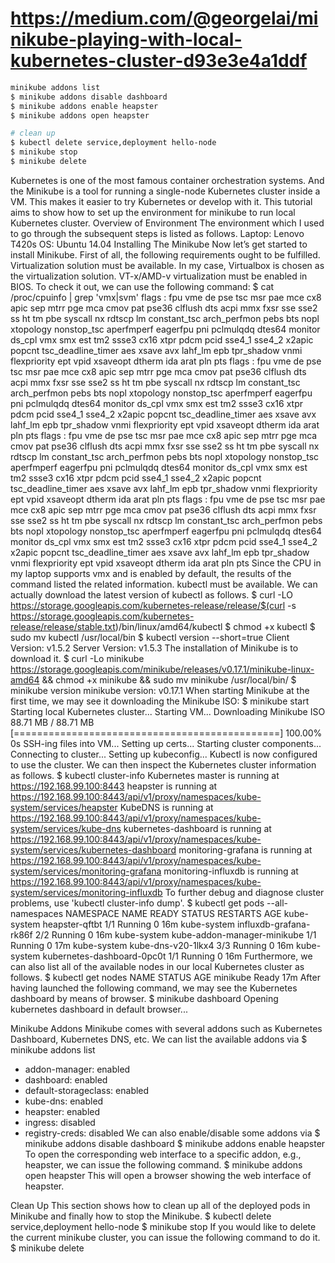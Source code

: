 

# https://medium.com/@georgelai/minikube-playing-with-local-kubernetes-cluster-d93e3e4a1ddf



```sh
minikube addons list
$ minikube addons disable dashboard
$ minikube addons enable heapster
$ minikube addons open heapster

# clean up
$ kubectl delete service,deployment hello-node
$ minikube stop
$ minikube delete
```

Kubernetes is one of the most famous container orchestration systems. And the Minikube is a tool for running a single-node Kubernetes cluster inside a VM. This makes it easier to try Kubernetes or develop with it. This tutorial aims to show how to set up the environment for minikube to run local Kubernetes cluster.
Overview of Environment
The environment which I used to go through the subsequent steps is listed as follows.
Laptop: Lenovo T420s
OS: Ubuntu 14.04
Installing The Minikube
Now let’s get started to install Minikube. First of all, the following requirements ought to be fulfilled.
Virtualization solution must be available. In my case, Virtualbox is chosen as the virtualization solution.
VT-x/AMD-v virtualization must be enabled in BIOS. To check it out, we can use the following command:
$ cat /proc/cpuinfo | grep 'vmx\|svm'
flags  : fpu vme de pse tsc msr pae mce cx8 apic sep mtrr pge mca cmov pat pse36 clflush dts acpi mmx fxsr sse sse2 ss ht tm pbe syscall nx rdtscp lm constant_tsc arch_perfmon pebs bts nopl xtopology nonstop_tsc aperfmperf eagerfpu pni pclmulqdq dtes64 monitor ds_cpl vmx smx est tm2 ssse3 cx16 xtpr pdcm pcid sse4_1 sse4_2 x2apic popcnt tsc_deadline_timer aes xsave avx lahf_lm epb tpr_shadow vnmi flexpriority ept vpid xsaveopt dtherm ida arat pln pts
flags  : fpu vme de pse tsc msr pae mce cx8 apic sep mtrr pge mca cmov pat pse36 clflush dts acpi mmx fxsr sse sse2 ss ht tm pbe syscall nx rdtscp lm constant_tsc arch_perfmon pebs bts nopl xtopology nonstop_tsc aperfmperf eagerfpu pni pclmulqdq dtes64 monitor ds_cpl vmx smx est tm2 ssse3 cx16 xtpr pdcm pcid sse4_1 sse4_2 x2apic popcnt tsc_deadline_timer aes xsave avx lahf_lm epb tpr_shadow vnmi flexpriority ept vpid xsaveopt dtherm ida arat pln pts
flags  : fpu vme de pse tsc msr pae mce cx8 apic sep mtrr pge mca cmov pat pse36 clflush dts acpi mmx fxsr sse sse2 ss ht tm pbe syscall nx rdtscp lm constant_tsc arch_perfmon pebs bts nopl xtopology nonstop_tsc aperfmperf eagerfpu pni pclmulqdq dtes64 monitor ds_cpl vmx smx est tm2 ssse3 cx16 xtpr pdcm pcid sse4_1 sse4_2 x2apic popcnt tsc_deadline_timer aes xsave avx lahf_lm epb tpr_shadow vnmi flexpriority ept vpid xsaveopt dtherm ida arat pln pts
flags  : fpu vme de pse tsc msr pae mce cx8 apic sep mtrr pge mca cmov pat pse36 clflush dts acpi mmx fxsr sse sse2 ss ht tm pbe syscall nx rdtscp lm constant_tsc arch_perfmon pebs bts nopl xtopology nonstop_tsc aperfmperf eagerfpu pni pclmulqdq dtes64 monitor ds_cpl vmx smx est tm2 ssse3 cx16 xtpr pdcm pcid sse4_1 sse4_2 x2apic popcnt tsc_deadline_timer aes xsave avx lahf_lm epb tpr_shadow vnmi flexpriority ept vpid xsaveopt dtherm ida arat pln pts
Since the CPU in my laptop supports vmx and is enabled by default, the results of the command listed the related information.
kubectl must be available. We can actually download the latest version of kubectl as follows.
$ curl -LO https://storage.googleapis.com/kubernetes-release/release/$(curl -s https://storage.googleapis.com/kubernetes-release/release/stable.txt)/bin/linux/amd64/kubectl
$ chmod +x kubectl
$ sudo mv kubectl /usr/local/bin
$ kubectl version --short=true
Client Version: v1.5.2
Server Version: v1.5.3
The installation of Minikube is to download it.
$ curl -Lo minikube https://storage.googleapis.com/minikube/releases/v0.17.1/minikube-linux-amd64 && chmod +x minikube && sudo mv minikube /usr/local/bin/
$ minikube version
minikube version: v0.17.1
When starting Minikube at the first time, we may see it downloading the Minikube ISO:
$ minikube start
Starting local Kubernetes cluster...
Starting VM...
Downloading Minikube ISO
 88.71 MB / 88.71 MB [==============================================] 100.00% 0s
SSH-ing files into VM...
Setting up certs...
Starting cluster components...
Connecting to cluster...
Setting up kubeconfig...
Kubectl is now configured to use the cluster.
We can then inspect the Kubernetes cluster information as follows.
$ kubectl cluster-info
Kubernetes master is running at https://192.168.99.100:8443
heapster is running at https://192.168.99.100:8443/api/v1/proxy/namespaces/kube-system/services/heapster
KubeDNS is running at https://192.168.99.100:8443/api/v1/proxy/namespaces/kube-system/services/kube-dns
kubernetes-dashboard is running at https://192.168.99.100:8443/api/v1/proxy/namespaces/kube-system/services/kubernetes-dashboard
monitoring-grafana is running at https://192.168.99.100:8443/api/v1/proxy/namespaces/kube-system/services/monitoring-grafana
monitoring-influxdb is running at https://192.168.99.100:8443/api/v1/proxy/namespaces/kube-system/services/monitoring-influxdb
To further debug and diagnose cluster problems, use 'kubectl cluster-info dump'.
$ kubectl get pods --all-namespaces
NAMESPACE     NAME                          READY     STATUS    RESTARTS   AGE
kube-system   heapster-qftbt                1/1       Running   0          16m
kube-system   influxdb-grafana-rk86f        2/2       Running   0          16m
kube-system   kube-addon-manager-minikube   1/1       Running   0          17m
kube-system   kube-dns-v20-1lkx4            3/3       Running   0          16m
kube-system   kubernetes-dashboard-0pc0t    1/1       Running   0          16m
Furthermore, we can also list all of the available nodes in our local Kubernetes cluster as follows.
$ kubectl get nodes
NAME       STATUS    AGE
minikube   Ready     17m
After having launched the following command, we may see the Kubernetes dashboard by means of browser.
$ minikube dashboard
Opening kubernetes dashboard in default browser...

Minikube Addons
Minikube comes with several addons such as Kubernetes Dashboard, Kubernetes DNS, etc. We can list the available addons via
$ minikube addons list
- addon-manager: enabled
- dashboard: enabled
- default-storageclass: enabled
- kube-dns: enabled
- heapster: enabled
- ingress: disabled
- registry-creds: disabled
We can also enable/disable some addons via
$ minikube addons disable dashboard
$ minikube addons enable heapster
To open the corresponding web interface to a specific addon, e.g., heapster, we can issue the following command.
$ minikube addons open heapster
This will open a browser showing the web interface of heapster.

Clean Up
This section shows how to clean up all of the deployed pods in Minikube and finally how to stop the Minikube.
$ kubectl delete service,deployment hello-node
$ minikube stop
If you would like to delete the current minikube cluster, you can issue the following command to do it.
$ minikube delete